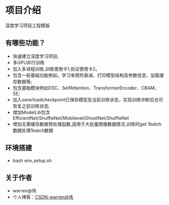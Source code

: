 # 项目介绍
深度学习项目工程模版

## 有哪些功能？
* 快速建立深度学习项目;
* 多GPU并行训练
* 加入多进程训练,训练使用卡1,验证使用卡2。
* 包含一些基础功能例如，学习率预热衰减、打印模型结构及参数信息、加载缓存数据等;
* 包含基础模块例如DSC、SelfAttention、TransformerEncoder、CBAM、SE;
* 加入save/loadcheckpoint已保存模型及当前训练状态，实现训练中断后也可恢复之前训练状态;
* 增加ModelLib包含EfficientNet/ShuffleNet/Mobilenet/GhostNet/ShuffleNet
* 增加无需缓存数据预处理函数,适用于大批量图像数据情况,训练时get 1batch数据处理1batch数据

## 环境搭建
* bash env_setup.sh

## 关于作者
* warren@伟
* 个人博客：[CSDN-warren@伟](https://blog.csdn.net/warren103098?type=blog)
